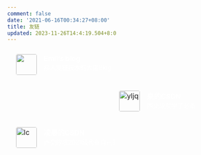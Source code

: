```yaml
---
comment: false
date: '2021-06-16T00:34:27+08:00'
title: 友链
updated: 2023-11-26T14:4:19.504+8:0
---
```

<div class="post-body">
   <div id="links">
      <style>
         .links-content{
         margin-top:1rem;
         }
         .link-navigation::after {
         content: " ";
         display: block;
         clear: both;
         }
         .card {
         width: 45%;
         font-size: 1rem;
         padding: 10px 20px;
         border-radius: 4px;
         transition-duration: 0.15s;
         margin-bottom: 1rem;
         display:flex;
         }
         .card:nth-child(odd) {
         float: left;
         }
         .card:nth-child(even) {
         float: right;
         }
         .card:hover {
         transform: scale(1.1);
         box-shadow: 0 2px 6px 0 rgba(0, 0, 0, 0.12), 0 0 6px 0 rgba(0, 0, 0, 0.04);
         }
         .card a {
         border:none;
         }
         .card .ava {
         width: 3rem!important;
         height: 3rem!important;
         margin:0!important;
         margin-right: 1em!important;
         border-radius:4px;
         }
         .card .card-header {
         font-style: italic;
         overflow: hidden;
         width: 100%;
         }
         .card .card-header a {
         font-style: normal;
         color: #ffffff;
         font-weight: bold;
         text-decoration: none;
         }
         .card .card-header a:hover {
         color: #d480aa;
         text-decoration: none;
         }
         .card .card-header .info {
         font-style:normal;
         color:#ffffff;
         font-size:14px;
         min-width: 0;
         overflow: hidden;
         white-space: nowrap;
         }
      </style>
      <div class="links-content">
         <div class="link-navigation">
            <div class="card">
               <img class="ava" src="https://cdn.jsdelivr.net/gh/hvnobug/assets/common/avatar.png" />
               <div class="card-header">
                  <div>
                     <a href="https://blog.hvnobug.com/">Emil’s blog</a>
                  </div>
                  <div class="info">接入友链技术的大佬Blog</div>
               </div>
            </div>
            <div class="card">
            <img class="ava" src="/img/yljq.png" alt="yljq"/>
               <div class="card-header">
                  <div>
                     <a href="https://yijunquan.blog.csdn.net/?type=blog">泉的CSDN</a>
                  </div>
                  <div class="info">西交软院学子必备</div>
               </div>
            </div>
            <div class="card">
            <img class="ava" src="/img/lc.png" alt="lc"/>
               <div class="card-header">
                  <div>
                     <a href="https://blog.csdn.net/weixin_64112516?type=blog">凌晨的CSDN</a>
                  </div>
                  <div class="info">西交软院2021级也有自己的blogger了</div>
               </div>
            </div>
         </div>
      </div>
   </div>
</div>
